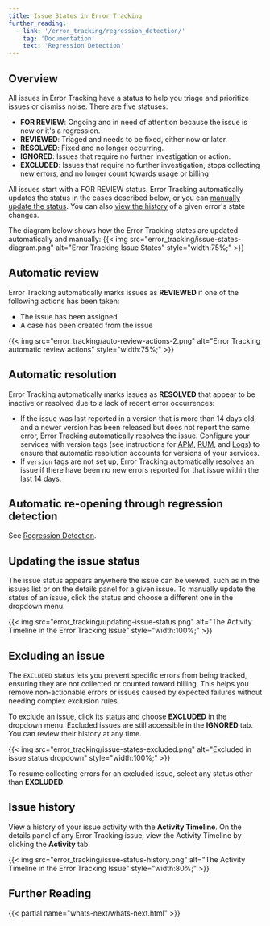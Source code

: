 ```yaml
---
title: Issue States in Error Tracking
further_reading:
  - link: '/error_tracking/regression_detection/'
    tag: 'Documentation'
    text: 'Regression Detection'
---
```


## Overview

All issues in Error Tracking have a status to help you triage and prioritize issues or dismiss noise. There are five statuses:

- **FOR REVIEW**: Ongoing and in need of attention because the issue is new or it's a regression.
- **REVIEWED**: Triaged and needs to be fixed, either now or later.
- **RESOLVED**: Fixed and no longer occurring.
- **IGNORED**: Issues that require no further investigation or action.
- **EXCLUDED**: Issues that require no further investigation, stops collecting new errors, and no longer count towards usage or billing

All issues start with a FOR REVIEW status. Error Tracking automatically updates the status in the cases described below, or you can [manually update the status](#updating-an-error-status). You can also [view the history](#issue-history) of a given error's state changes.

The diagram below shows how the Error Tracking states are updated automatically and manually:
{{< img src="error_tracking/issue-states-diagram.png" alt="Error Tracking Issue States" style="width:75%;" >}}

## Automatic review

Error Tracking automatically marks issues as **REVIEWED** if one of the following actions has been taken:

- The issue has been assigned
- A case has been created from the issue

{{< img src="error_tracking/auto-review-actions-2.png" alt="Error Tracking automatic review actions" style="width:75%;" >}}

## Automatic resolution

Error Tracking automatically marks issues as **RESOLVED** that appear to be inactive or resolved due to a lack of recent error occurrences:

- If the issue was last reported in a version that is more than 14 days old, and a newer version has been released but does not report the same error, Error Tracking automatically resolves the issue. Configure your services with version tags (see instructions for [APM][1], [RUM][2], and [Logs][3]) to ensure that automatic resolution accounts for versions of your services.
- If `version` tags are not set up, Error Tracking automatically resolves an issue if there have been no new errors reported for that issue within the last 14 days.

## Automatic re-opening through regression detection

See [Regression Detection][4].

## Updating the issue status

The issue status appears anywhere the issue can be viewed, such as in the issues list or on the details panel for a given issue. To manually update the status of an issue, click the status and choose a different one in the dropdown menu.

{{< img src="error_tracking/updating-issue-status.png" alt="The Activity Timeline in the Error Tracking Issue" style="width:100%;" >}}

## Excluding an issue

The `EXCLUDED` status lets you prevent specific errors from being tracked, ensuring they are not collected or counted toward billing. This helps you remove non-actionable errors or issues caused by expected failures without needing complex exclusion rules.

To exclude an issue, click its status and choose **EXCLUDED** in the dropdown menu. Excluded issues are still accessible in the **IGNORED** tab. You can review their history at any time.

{{< img src="error_tracking/issue-states-excluded.png" alt="Excluded in issue status dropdown" style="width:100%;" >}}

To resume collecting errors for an excluded issue, select any status other than **EXCLUDED**.


## Issue history
View a history of your issue activity with the **Activity Timeline**. On the details panel of any Error Tracking issue, view the Activity Timeline by clicking the **Activity** tab.

{{< img src="error_tracking/issue-status-history.png" alt="The Activity Timeline in the Error Tracking Issue" style="width:80%;" >}}

## Further Reading

{{< partial name="whats-next/whats-next.html" >}}

[1]: /tracing/services/deployment_tracking
[2]: /real_user_monitoring/guide/setup-rum-deployment-tracking/?tab=npm
[3]: /getting_started/tagging/unified_service_tagging/
[4]: /error_tracking/regression_detection/
